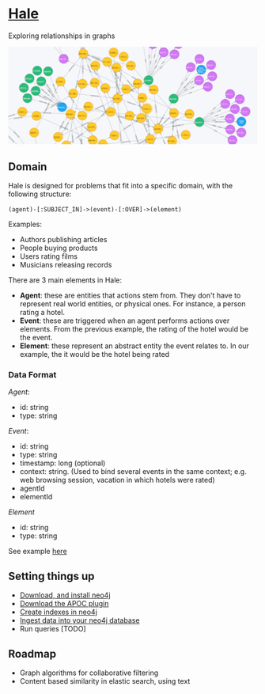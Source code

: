 # [Hale](https://www.wikiwand.com/en/Daniel_Hale_Williams)

Exploring relationships in graphs

![logo](assets/img/logo.png)

## Domain

Hale is designed for problems that fit into a specific domain, with the following structure:

```
(agent)-[:SUBJECT_IN]->(event)-[:OVER]->(element)
```

Examples:

  - Authors publishing articles
  - People buying products
  - Users rating films
  - Musicians releasing records

There are 3 main elements in Hale:

  - **Agent**: these are entities that actions stem from. They don't have to represent real world entities, or physical ones. For instance, a person rating a hotel.
  - **Event**: these are triggered when an agent performs actions over elements. From the previous example, the rating of the hotel would be the event.
  - **Element**: these represent an abstract entity the event relates to. In our example, the it would be the hotel being rated

### Data Format

*Agent*:

  - id: string
  - type: string


*Event*:
  - id: string
  - type: string
  - timestamp: long (optional)
  - context: string. (Used to bind several events in the same context; e.g. web browsing session, vacation in which hotels were rated)
  - agentId
  - elementId

*Element*
  - id: string
  - type: string

See example [here](assets/files/event.json)

## Setting things up

  - [Download, and install neo4j](https://neo4j.com/docs/operations-manual/3.1/installation/)
  - [Download the APOC plugin](https://github.com/neo4j-contrib/neo4j-apoc-procedures)
  - [Create indexes in neo4j](assets/cql/indexes)
  - [Ingest data into your neo4j database](doc/IngestData.md)
  - Run queries [TODO]

## Roadmap

  - Graph algorithms for collaborative filtering
  - Content based similarity in elastic search, using text
